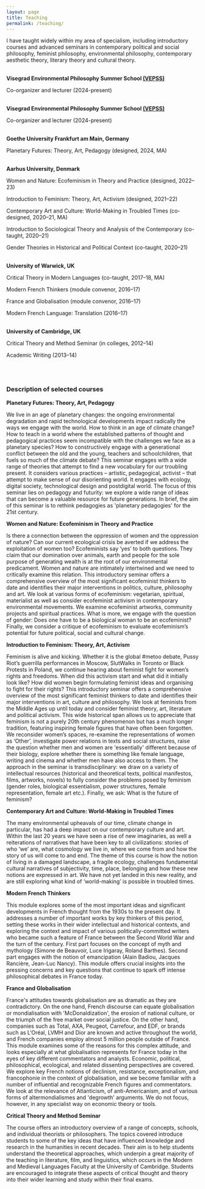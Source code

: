 ```yaml
---
layout: page
title: Teaching
permalink: /teaching/
---
```

I have taught widely within my area of specialism, including introductory courses and advanced seminars in contemporary political and social philosophy, feminist philosophy, environmental philosophy, contemporary aesthetic theory, literary theory and cultural theory.




<br>**Visegrad Environmental Philosophy Summer School <a href="https://vepss.eu" target="_blank">(VEPSS)<a/>**<br>

Co-organizer and lecturer (2024-present)

<br>**Visegrad Environmental Philosophy Summer School <a href="https://vepss.eu" target="_blank">(VEPSS)<a/>**<br>

Co-organizer and lecturer (2024-present)

<br>**Goethe University Frankfurt am Main, Germany**<br>

Planetary Futures: Theory, Art, Pedagogy (designed, 2024, MA)

<br>**Aarhus University, Denmark**<br>

Women and Nature: Ecofeminism in Theory and Practice (designed, 2022–23)

Introduction to Feminism: Theory, Art, Activism (designed, 2021–22)

Contemporary Art and Culture: World-Making in Troubled Times (co-designed, 2020–21, MA)

Introduction to Sociological Theory and Analysis of the Contemporary (co-taught, 2020–21)

Gender Theories in Historical and Political Context (co-taught, 2020–21)


<br>**University of Warwick, UK**<br>

Critical Theory in Modern Languages (co-taught, 2017–18, MA)	

Modern French Thinkers (module convenor, 2016–17)

France and Globalisation (module convenor, 2016–17)

Modern French Language: Translation (2016–17)
<br>

<br>**University of Cambridge, UK**<br>

Critical Theory and Method Seminar (in colleges, 2012–14) 

Academic Writing (2013–14)<br>



<br><br>

<h3>Description of selected courses</h3>

**Planetary Futures: Theory, Art, Pedagogy**

We live in an age of planetary changes: the ongoing environmental degradation and rapid technological developments impact radically the ways we engage with the world. How to think in an age of climate change? How to teach in a world where the established patterns of thought and pedagogical practices seem incompatible with the challenges we face as a planetary species? How to constructively engage with a generational conflict between the old and the young, teachers and schoolchildren, that fuels so much of the climate debate? This seminar engages with a wide range of theories that attempt to find a new vocabulary for our troubling present. It considers various practices – artistic, pedagogical, activist – that attempt to make sense of our disorienting world. It engages with ecology, digital society, technological design and postdigital world. The focus of this seminar lies on pedagogy and futurity: we explore a wide range of ideas that can become a valuable resource for future generations. In brief, the aim of this seminar is to rethink pedagogies as 'planetary pedagogies' for the 21st century.

**Women and Nature: Ecofeminism in Theory and Practice**

Is there a connection between the oppression of women and the oppression of nature? Can our current ecological crisis be averted if we address the exploitation of women too? Ecofeminists say ‘yes’ to both questions. They claim that our domination over animals, earth and people for the sole purpose of generating wealth is at the root of our environmental predicament. Women and nature are intimately intertwined and we need to critically examine this relation. This introductory seminar offers a comprehensive overview of the most significant ecofeminist thinkers to date and identifies their major interventions in politics, culture, philosophy and art. We look at various forms of ecofeminism: vegetarian, spiritual, materialist as well as consider ecofeminist activism in contemporary environmental movements. We examine ecofeminist artworks, community projects and spiritual practices. What is more, we engage with the question of gender: Does one have to be a biological woman to be an ecofeminist? Finally, we consider a critique of ecofeminism to evaluate ecofeminism’s potential for future political, social and cultural change.

**Introduction to Feminism: Theory, Art, Activism**

Feminism is alive and kicking. Whether it is the global #metoo debate, Pussy Riot’s guerrilla performances in Moscow, SlutWalks in Toronto or Black Protests in Poland, we continue hearing about feminist fight for women’s rights and freedoms. When did this activism start and what did it initially look like? How did women begin formulating feminist ideas and organising to fight for their rights? This introductory seminar offers a comprehensive overview of the most significant feminist thinkers to date and identifies their major interventions in art, culture and philosophy. We look at feminists from the Middle Ages up until today and consider feminist theory, art, literature and political activism. This wide historical span allows us to appreciate that feminism is not a purely 20th century phenomenon but has a much longer tradition, featuring inspiring female figures that have often been forgotten. We reconsider women’s spaces, re-examine the representations of women as ‘Other’, investigate power relations in texts and social structures, raise the question whether men and women are 'essentially' different because of their biology, explore whether there is something like female language, writing and cinema and whether men have also access to them. The approach in the seminar is transdisciplinary: we draw on a variety of intellectual resources (historical and theoretical texts, political manifestos, films, artworks, novels) to fully consider the problems posed by feminism (gender roles, biological essentialism, power structures, female representation, female art etc.). Finally, we ask: What is the future of feminism?

**Contemporary Art and Culture: World-Making in Troubled Times**

The many environmental upheavals of our time, climate change in particular, has had a deep impact on our contemporary culture and art. Within the last 20 years we have seen a rise of new imaginaries, as well a reiterations of narratives that have been key to all civilizations:  stories of who ‘we’ are, what cosmology we live in, where we come from and how the story of us will come to and end. The theme of this course is how the notion of living in a damaged landscape, a fragile ecology, challenges fundamental cultural narratives of subjectivity, time, place, belonging and how these new notions are expressed in art. We have not yet landed in this new reality, and are still exploring what kind of ‘world-making’ is possible in troubled times. 

**Modern French Thinkers**

This module explores some of the most important ideas and significant developments in French thought from the 1930s to the present day. It addresses a number of important works by key thinkers of this period, setting these works in their wider intellectual and historical contexts, and exploring the context and impact of various politically-committed writers who became such a feature of France between the Second World War and the turn of the century. First part focuses on the concept of myth and mythology (Simone de Beauvoir, Luce Irigaray, Roland Barthes). Second part engages with the notion of emancipation (Alain Badiou, Jacques Rancière, Jean-Luc Nancy). This module offers crucial insights into the pressing concerns and key questions that continue to spark off intense philosophical debates in France today.


**France and Globalisation**

France's attitudes towards globalisation are as dramatic as they are contradictory. On the one hand, French discourse can equate globalisation or mondialisation with 'McDonaldization', the erosion of national culture, or the triumph of the free market over social justice. On the other hand, companies such as Total, AXA, Peugeot, Carrefour, and EDF, or brands such as L‘Oréal, LVMH and Dior are known and active throughout the world, and French companies employ almost 5 million people outside of France. This module examines some of the reasons for this complex attitude, and looks especially at what globalisation represents for France today in the eyes of key different commentators and analysts. Economic, political, philosophical, ecological, and related dissenting perspectives are covered. We explore key French notions of declinism, resistance, exceptionalism, and francophonie in the context of globalisation, and we become familiar with a number of influential and recognizable French figures and commentators. We look at the relevance of Atlanticism, of anti-Americanism, and of various forms of altermondialismes and 'degrowth' arguments. We do not focus, however, in any specialist way on economic theory or tools.

**Critical Theory and Method Seminar**

The course offers an introductory overview of a range of concepts, schools, and individual theorists or philosophers. The topics covered introduce students to some of the key ideas that have influenced knowledge and research in the humanities in recent decades. Their aim is to help students understand the theoretical approaches, which underpin a great majority of the teaching in literature, film, and linguistics, which occurs in the Modern and Medieval Languages Faculty at the University of Cambridge. Students are encouraged to integrate these aspects of critical thought and theory into their wider learning and study within their final exams. 
